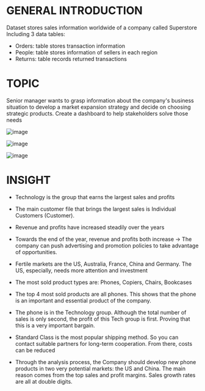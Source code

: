 # GENERAL INTRODUCTION
 
 Dataset stores sales information worldwide of a company called Superstore
Including 3 data tables:
- Orders: table stores transaction information
- People: table stores information of sellers in each region
- Returns: table records returned transactions

# TOPIC

 Senior manager wants to grasp information about the company's business situation to develop a market expansion strategy and decide on choosing strategic products.
Create a dashboard to help stakeholders solve those needs

![image](https://github.com/LeDinhMinh-hub/PowerBI-Global-Superstore-Sales/assets/172488561/a9524bce-5ec4-4375-a8bd-f59fac8397ac)

![image](https://github.com/LeDinhMinh-hub/PowerBI-Global-Superstore-Sales/assets/172488561/519cc6ce-e296-443b-9bcf-03333b0d998c)

![image](https://github.com/LeDinhMinh-hub/PowerBI-Global-Superstore-Sales/assets/172488561/ad5a4298-141d-47ab-8fa2-b4fb4f5146ca)

# INSIGHT
 
- Technology is the group that earns the largest sales and profits
 
- The main customer file that brings the largest sales is Individual Customers (Customer).
 
- Revenue and profits have increased steadily over the years
 
- Towards the end of the year, revenue and profits both increase -> The company can push advertising and promotion policies to take advantage of opportunities.
 
- Fertile markets are the US, Australia, France, China and Germany. The US, especially, needs more attention and investment
 
- The most sold product types are: Phones, Copiers, Chairs, Bookcases
 
- The top 4 most sold products are all phones. This shows that the phone is an important and essential product of the company.
 
- The phone is in the Technology group. Although the total number of sales is only second, the profit of this Tech group is first. Proving that this is a very important bargain.
 
- Standard Class is the most popular shipping method. So you can contact suitable partners for long-term cooperation. From there, costs can be reduced

- Through the analysis process, the Company should develop new phone products in two very potential markets: the US and China. The main reason comes from the top sales and profit margins. Sales growth rates are all at double digits.
